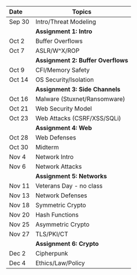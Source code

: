 **Date**    | <center>**Topics**</center>
:-----------|:--------------------------------
Sep 30      | Intro/Threat Modeling
            | **Assignment 1: Intro**
Oct  2      | Buffer Overflows
Oct  7      | ASLR/W^X/ROP
            | **Assignment 2: Buffer Overflows**
Oct  9      | CFI/Memory Safety
Oct 14      | OS Security/Isolation
            | **Assignment 3: Side Channels**
Oct 16      | Malware (Stuxnet/Ransomware)
Oct 21      | Web Security Model
Oct 23      | Web Attacks (CSRF/XSS/SQLi)
            | **Assignment 4: Web**
Oct 28      | Web Defenses
Oct 30      | Midterm
Nov  4      | Network Intro
Nov  6      | Network Attacks
            | **Assignment 5: Networks**
Nov 11      | Veterans Day - no class
Nov 13      | Network Defenses
Nov 18      | Symmetric Crypto
Nov 20      | Hash Functions
Nov 25      | Asymmetric Crypto
Nov 27      | TLS/PKI/CT
            | **Assignment 6: Crypto**
Dec  2      | Cipherpunk
Dec  4      | Ethics/Law/Policy
